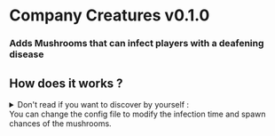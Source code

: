 # Company Creatures v0.1.0
### Adds Mushrooms that can infect players with a deafening disease

## How does it works ?
<details>
  <summary>Don't read if you want to discover by yourself :</summary>
Mushrooms spawn inside the facility, going too close to one of them can infect you with a disease that renders you deaf to your coworker's voices.
Be careful, the infection can spread to nearby humans !
</details>
You can change the config file to modify the infection time and spawn chances of the mushrooms.